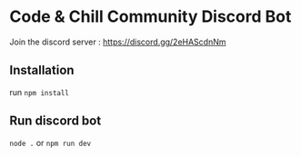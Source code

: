 # Code & Chill Community Discord Bot

Join the discord server : https://discord.gg/2eHAScdnNm

## Installation
run `npm install`

## Run discord bot
`node .` or `npm run dev`
